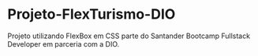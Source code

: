 # Projeto-FlexTurismo-DIO
Projeto utilizando FlexBox em CSS parte do Santander Bootcamp Fullstack Developer em parceria com a DIO.
